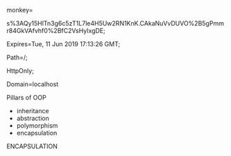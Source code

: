 monkey=

s%3AQy15HlTn3g6c5zT1L7le4H5Uw2RN1KnK.CAkaNuVvDUVO%2B5gPmmr84GkVAfvhf0%2BfC2VsHyIxgDE;

Expires=Tue, 11 Jun 2019 17:13:26 GMT;

Path=/;

HttpOnly;

Domain=localhost

Pillars of OOP

- inheritance
- abstraction
- polymorphism
- encapsulation

ENCAPSULATION
